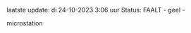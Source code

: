 laatste update: 
di 24-10-2023  3:06   uur 
Status: FAALT - geel - 
<div class="service Y">microstation</div>